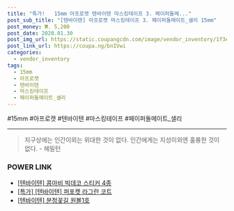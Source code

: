 ```yaml
--- 
title: "특가!   15mm 아프로캣 텐바이텐 마스킹테이프 3. 페이퍼돌메..." 
post_sub_title: "[텐바이텐] 아프로캣 마스킹테이프 3. 페이퍼돌메이트_샐리 15mm" 
post_money: ₩. 5,200 
post_date: 2020.01.30 
post_img_url: https://static.coupangcdn.com/image/vendor_inventory/1f3e/546a11de90ede8ebacd122b3f8e80d4d5a05cff4e3b493cd484c126ed0f4.jpg 
post_link_url: https://coupa.ng/bnIVwi 
categories: 
  - vendor_inventory 
tags: 
  - 15mm 
  - 아프로캣 
  - 텐바이텐 
  - 마스킹테이프 
  - 페이퍼돌메이트_샐리 
--- 
```

  #15mm #아프로캣 #텐바이텐 #마스킹테이프 #페이퍼돌메이트_샐리 
<hr> 

> 지구상에는 인간이외는 위대한 것이 없다. 인간에게는 지성이외엔 훌륭한 것이 없다. - 헤밀턴 


### POWER LINK

* <a href="https://blog.naver.com/santokki14/221786760615" target="_blank">[텐바이텐] 콤마비 빅데코 스티커 4종</a>
* <a href="https://blog.naver.com/an0733/221790200328" target="_blank">[특가] [텐바이텐] 퍼포켓 라그란 코트</a>
* <a href="https://blog.naver.com/fasyy4321/221786817227" target="_blank">[텐바이텐] 분청꽃길 원볼1호</a>
